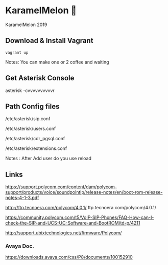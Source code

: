 # KaramelMelon :melon:

KaramelMelon 2019

## Download & Install Vagrant

    vagrant up

Notes: You can make one or 2 coffee and waiting


## Get Asterisk Console

  asterisk -cvvvvvvvvvvr

## Path Config files

/etc/asterisk/sip.conf

/etc/asterisk/users.conf

/etc/asterisk/cdr_pgsql.conf

/etc/asterisk/extensions.conf

Notes : After Add user do you use
reload

## Links

https://support.polycom.com/content/dam/polycom-support/products/voice/soundpointip/release-notes/en/boot-rom-release-notes-4-1-3.pdf

http://ftp.tecnoera.com/polycom/4.0.1/
ftp.tecnoera.com/polycom/4.0.1/

https://community.polycom.com/t5/VoIP-SIP-Phones/FAQ-How-can-I-check-the-SIP-and-UCS-UC-Software-and-BootROM/td-p/4211

http://support.ubixtechnologies.net/firmware/Polycom/

### Avaya Doc.

https://downloads.avaya.com/css/P8/documents/100152910